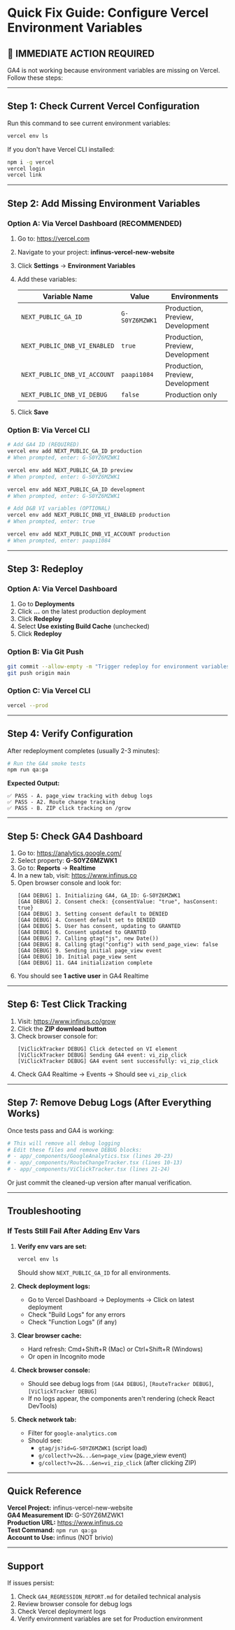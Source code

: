 # Quick Fix Guide: Configure Vercel Environment Variables

## 🚨 IMMEDIATE ACTION REQUIRED

GA4 is not working because environment variables are missing on Vercel. Follow these steps:

---

## Step 1: Check Current Vercel Configuration

Run this command to see current environment variables:
```bash
vercel env ls
```

If you don't have Vercel CLI installed:
```bash
npm i -g vercel
vercel login
vercel link
```

---

## Step 2: Add Missing Environment Variables

### Option A: Via Vercel Dashboard (RECOMMENDED)

1. Go to: https://vercel.com
2. Navigate to your project: **infinus-vercel-new-website**
3. Click **Settings** → **Environment Variables**
4. Add these variables:

   | Variable Name | Value | Environments |
   |--------------|-------|--------------|
   | `NEXT_PUBLIC_GA_ID` | `G-S0YZ6MZWK1` | Production, Preview, Development |
   | `NEXT_PUBLIC_DNB_VI_ENABLED` | `true` | Production, Preview, Development |
   | `NEXT_PUBLIC_DNB_VI_ACCOUNT` | `paapi1084` | Production, Preview, Development |
   | `NEXT_PUBLIC_DNB_VI_DEBUG` | `false` | Production only |

5. Click **Save**

### Option B: Via Vercel CLI

```bash
# Add GA4 ID (REQUIRED)
vercel env add NEXT_PUBLIC_GA_ID production
# When prompted, enter: G-S0YZ6MZWK1

vercel env add NEXT_PUBLIC_GA_ID preview
# When prompted, enter: G-S0YZ6MZWK1

vercel env add NEXT_PUBLIC_GA_ID development
# When prompted, enter: G-S0YZ6MZWK1

# Add D&B VI variables (OPTIONAL)
vercel env add NEXT_PUBLIC_DNB_VI_ENABLED production
# When prompted, enter: true

vercel env add NEXT_PUBLIC_DNB_VI_ACCOUNT production
# When prompted, enter: paapi1084
```

---

## Step 3: Redeploy

### Option A: Via Vercel Dashboard
1. Go to **Deployments**
2. Click **...** on the latest production deployment
3. Click **Redeploy**
4. Select **Use existing Build Cache** (unchecked)
5. Click **Redeploy**

### Option B: Via Git Push
```bash
git commit --allow-empty -m "Trigger redeploy for environment variables"
git push origin main
```

### Option C: Via Vercel CLI
```bash
vercel --prod
```

---

## Step 4: Verify Configuration

After redeployment completes (usually 2-3 minutes):

```bash
# Run the GA4 smoke tests
npm run qa:ga
```

**Expected Output:**
```
✅ PASS - A. page_view tracking with debug logs
✅ PASS - A2. Route change tracking
✅ PASS - B. ZIP click tracking on /grow
```

---

## Step 5: Check GA4 Dashboard

1. Go to: https://analytics.google.com/
2. Select property: **G-S0YZ6MZWK1**
3. Go to: **Reports** → **Realtime**
4. In a new tab, visit: https://www.infinus.co
5. Open browser console and look for:
   ```
   [GA4 DEBUG] 1. Initializing GA4, GA_ID: G-S0YZ6MZWK1
   [GA4 DEBUG] 2. Consent check: {consentValue: "true", hasConsent: true}
   [GA4 DEBUG] 3. Setting consent default to DENIED
   [GA4 DEBUG] 4. Consent default set to DENIED
   [GA4 DEBUG] 5. User has consent, updating to GRANTED
   [GA4 DEBUG] 6. Consent updated to GRANTED
   [GA4 DEBUG] 7. Calling gtag("js", new Date())
   [GA4 DEBUG] 8. Calling gtag("config") with send_page_view: false
   [GA4 DEBUG] 9. Sending initial page_view event
   [GA4 DEBUG] 10. Initial page_view sent
   [GA4 DEBUG] 11. GA4 initialization complete
   ```
6. You should see **1 active user** in GA4 Realtime

---

## Step 6: Test Click Tracking

1. Visit: https://www.infinus.co/grow
2. Click the **ZIP download button**
3. Check browser console for:
   ```
   [ViClickTracker DEBUG] Click detected on VI element
   [ViClickTracker DEBUG] Sending GA4 event: vi_zip_click
   [ViClickTracker DEBUG] GA4 event sent successfully: vi_zip_click
   ```
4. Check GA4 Realtime → Events → Should see `vi_zip_click`

---

## Step 7: Remove Debug Logs (After Everything Works)

Once tests pass and GA4 is working:

```bash
# This will remove all debug logging
# Edit these files and remove DEBUG blocks:
# - app/_components/GoogleAnalytics.tsx (lines 20-23)
# - app/_components/RouteChangeTracker.tsx (lines 10-13)  
# - app/_components/ViClickTracker.tsx (lines 21-24)
```

Or just commit the cleaned-up version after manual verification.

---

## Troubleshooting

### If Tests Still Fail After Adding Env Vars

1. **Verify env vars are set:**
   ```bash
   vercel env ls
   ```
   Should show `NEXT_PUBLIC_GA_ID` for all environments.

2. **Check deployment logs:**
   - Go to Vercel Dashboard → Deployments → Click on latest deployment
   - Check "Build Logs" for any errors
   - Check "Function Logs" (if any)

3. **Clear browser cache:**
   - Hard refresh: Cmd+Shift+R (Mac) or Ctrl+Shift+R (Windows)
   - Or open in Incognito mode

4. **Check browser console:**
   - Should see debug logs from `[GA4 DEBUG]`, `[RouteTracker DEBUG]`, `[ViClickTracker DEBUG]`
   - If no logs appear, the components aren't rendering (check React DevTools)

5. **Check network tab:**
   - Filter for `google-analytics.com`
   - Should see:
     - `gtag/js?id=G-S0YZ6MZWK1` (script load)
     - `g/collect?v=2&...&en=page_view` (page_view event)
     - `g/collect?v=2&...&en=vi_zip_click` (after clicking ZIP)

---

## Quick Reference

**Vercel Project:** infinus-vercel-new-website  
**GA4 Measurement ID:** G-S0YZ6MZWK1  
**Production URL:** https://www.infinus.co  
**Test Command:** `npm run qa:ga`  
**Account to Use:** infinus (NOT brivio)

---

## Support

If issues persist:
1. Check `GA4_REGRESSION_REPORT.md` for detailed technical analysis
2. Review browser console for debug logs
3. Check Vercel deployment logs
4. Verify environment variables are set for Production environment


